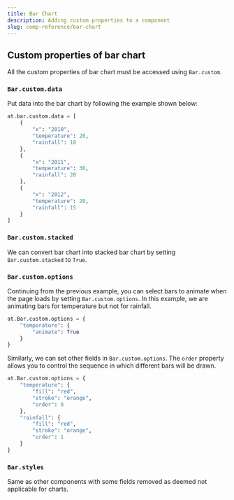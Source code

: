 ```yaml
---
title: Bar Chart
description: Adding custom properties to a component
slug: comp-reference/bar-chart
---
```


## Custom properties of bar chart

All the custom properties of bar chart must be accessed using `Bar.custom`.

### `Bar.custom.data`

Put data into the bar chart by following the example shown below:

```python
at.bar.custom.data = [
    {
        "x": "2010",
        "temperature": 20,
        "rainfall": 10
    },
    {
        "x": "2011",
        "temperature": 30,
        "rainfall": 20
    },
    {
        "x": "2012",
        "temperature": 20,
        "rainfall": 15
    }
]
```

### `Bar.custom.stacked`

We can convert bar chart into stacked bar chart by setting `Bar.custom.stacked` to `True`.

### `Bar.custom.options`

Continuing from the previous example, you can select bars to animate when the page loads by setting `Bar.custom.options`. In this example, we are animating bars for temperature but not for rainfall.

```python
at.Bar.custom.options = {
    "temperature": {
        "animate": True
    }
}
```

Similarly, we can set other fields in `Bar.custom.options`. The `order` property allows you to control the sequence in which different bars will be drawn.

```python
at.Bar.custom.options = {
    "temperature": {
        "fill": "red",
        "stroke": "orange",
        "order": 0
    },
    "rainfall": {
        "fill": "red",
        "stroke": "orange",
        "order": 1
    }
}
```

### `Bar.styles`

Same as other components with some fields removed as deemed not applicable for charts.
